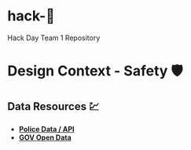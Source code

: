 # hack-:avocado:
Hack Day Team 1 Repository

# Design Context - Safety :shield:

## Data Resources :chart:
- **[Police Data / API](https://data.police.uk/docs/)**
- **[GOV Open Data](https://data.gov.uk/)**
